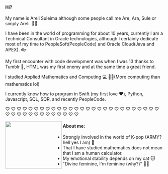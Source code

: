 #### Hi?
My name is Areli Suleima although some people call me Are, Ara, Sule or simply Areli. 🙇‍♀️

I have been in the world of programming for about 10 years, currently I am a Technical Consultant in Oracle technologies, although I certainly dedicate most of my time to PeopleSoft(PeopleCode) and Oracle Cloud(Java and APEX). 👓

My first encounter with code development was when I was 13 thanks to Tumblr 💙, HTML was my first enemy and at the same time a great friend. 

I studied Applied Mathematics and Computing 💻 🧑‍🎓(More computing than mathematics lol)

I currently know how to program in Swift (my first love ❤️), Python, Javascript, SQL, SQR, and recently PeopleCode.
 
 ♡ ♡ ♡ ♡ ♡ ♡ ♡ ♡ ♡ ♡ ♡ ♡ ♡ ♡ ♡ ♡ ♡ ♡ ♡ ♡ ♡ ♡ ♡ ♡ ♡ ♡ ♡ ♡ ♡ ♡ ♡ ♡ ♡ ♡ ♡ ♡ ♡ ♡ ♡ ♡ 
 
 <img align="left" width="180" height="150" src="https://user-images.githubusercontent.com/72313215/213537163-501cf716-36a3-4767-a175-93a116f5dcde.png">

#### About me:
- Strongly involved in the world of K-pop (ARMY? hell yes I am) 💜
- That I have studied mathematics does not mean that I am a human calculator.
- My emotional stability depends on my cat 🐱
- "Divine feminine, I'm feminine (why?)" 💁‍♀️
<!--
